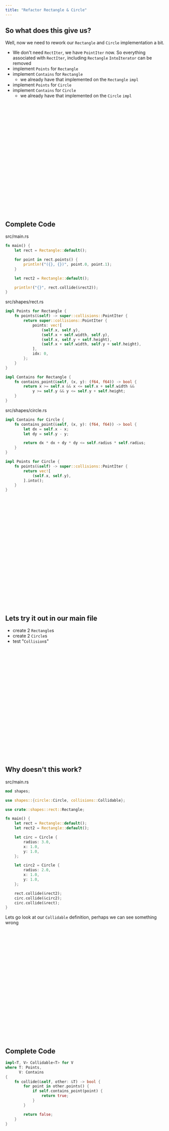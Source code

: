 ```yaml
---
title: "Refactor Rectangle & Circle"
---
```


## So what does this give us?

Well, now we need to rework our `Rectangle` and `Circle` implementation a bit.

- We don't need `RectIter`, we have `PointIter` now. So everything associated
  with `RectIter`, including `Rectangle` `IntoIterator` can be removed
- implement `Points` for `Rectangle`
- implement `Contains` for `Rectangle`
  - we already have that implemented on the `Rectangle` `impl`
- implement `Points` for `Circle`
- implement `Contains` for `Circle`
  - we already have that implemented on the `Circle` `impl`

<br/>
<br/>
<br/>
<br/>
<br/>
<br/>
<br/>
<br/>
<br/>
<br/>
<br/>
<br/>
<br/>
<br/>
<br/>
<br/>
<br/>
<br/>
<br/>
<br/>

## Complete Code

src/main.rs

```rust
fn main() {
    let rect = Rectangle::default();

    for point in rect.points() {
        println!("({}, {})", point.0, point.1);
    }

    let rect2 = Rectangle::default();

    println!("{}", rect.collide(&rect2));
}
```

src/shapes/rect.rs

```rust
impl Points for Rectangle {
    fn points(&self) -> super::collisions::PointIter {
        return super::collisions::PointIter {
            points: vec![
                (self.x, self.y),
                (self.x + self.width, self.y),
                (self.x, self.y + self.height),
                (self.x + self.width, self.y + self.height),
            ],
            idx: 0,
        };
    }
}

impl Contains for Rectangle {
    fn contains_point(&self, (x, y): (f64, f64)) -> bool {
        return x >= self.x && x <= self.x + self.width &&
            y >= self.y && y <= self.y + self.height;
    }
}
```

src/shapes/circle.rs

```rust
impl Contains for Circle {
    fn contains_point(&self, (x, y): (f64, f64)) -> bool {
        let dx = self.x - x;
        let dy = self.y - y;

        return dx * dx + dy * dy <= self.radius * self.radius;
    }
}

impl Points for Circle {
    fn points(&self) -> super::collisions::PointIter {
        return vec![
            (self.x, self.y),
        ].into();
    }
}
```

<br/>
<br/>
<br/>
<br/>
<br/>
<br/>
<br/>
<br/>
<br/>
<br/>
<br/>
<br/>
<br/>
<br/>
<br/>
<br/>
<br/>
<br/>
<br/>
<br/>

## Lets try it out in our main file

- create 2 `Rectangle`s
- create 2 `Circle`s
- test "`Collision`s"

<br/>
<br/>
<br/>
<br/>
<br/>
<br/>
<br/>
<br/>
<br/>
<br/>
<br/>
<br/>
<br/>
<br/>
<br/>
<br/>
<br/>
<br/>
<br/>
<br/>

## Why doesn't this work?

src/main.rs

```rust
mod shapes;

use shapes::{circle::Circle, collisions::Collidable};

use crate::shapes::rect::Rectangle;

fn main() {
    let rect = Rectangle::default();
    let rect2 = Rectangle::default();

    let circ = Circle {
        radius: 3.0,
        x: 1.0,
        y: 1.0,
    };

    let circ2 = Circle {
        radius: 2.0,
        x: 1.0,
        y: 1.0,
    };

    rect.collide(&rect2);
    circ.collide(&circ2);
    circ.collide(&rect);
}
```

Lets go look at our `Collidable` definition, perhaps we can see something wrong

<br/>
<br/>
<br/>
<br/>
<br/>
<br/>
<br/>
<br/>
<br/>
<br/>
<br/>
<br/>
<br/>
<br/>
<br/>
<br/>
<br/>
<br/>
<br/>
<br/>

## Complete Code

```rust
impl<T, V> Collidable<T> for V
where T: Points,
      V: Contains
{
    fn collide(&self, other: &T) -> bool {
        for point in other.points() {
            if self.contains_point(point) {
                return true;
            }
        }

        return false;
    }
}
```
